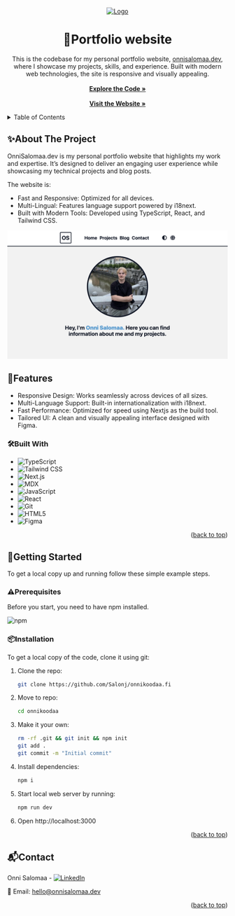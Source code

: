 <a name="readme-top"></a>

<!-- PROJECT LOGO -->
<br />
<div align="center">
  <a href="https://github.com/Salonj/onnikoodaa.fi">
    <img src="src/app/favicon.ico" alt="Logo" width="80" height="80">
  </a>

  <h1 align="center">🚀Portfolio website</h1>

  <p align="center">
    This is the codebase for my personal portfolio website, <a href="https://onnisalomaa.dev">onnisalomaa.dev</a>, where I showcase my projects, skills, and experience. Built with modern web technologies, the site is responsive and visually appealing.
    <br />
    <br />
    <a href="https://github.com/Salonj/onnisalomaa.dev"><strong>Explore the Code »</strong></a>
    <br />
    <br />
    <a href="https://onnisalomaa.dev"><strong>Visit the Website »</strong></a>
  </p>
</div>

<!-- TABLE OF CONTENTS -->
<details>
  <summary>Table of Contents</summary>
  <ol>
    <li>
      <a href="#about-the-project">About The Project</a>
      <ul>
        <li><a href="#folder-structure">Folder Structure</a></li>
        <li><a href="#built-with">Built With</a></li>
      </ul>
    </li>
    <li>
      <a href="#getting-started">Getting Started</a>
      <ul>
        <li><a href="#prerequisites">Prerequisites</a></li>
        <li><a href="#installation">Installation</a></li>
        <li><a href="#available-scripts">Available Scripts</a></li>
      </ul>
    </li>
    <li><a href="#license">License</a></li>
    <li><a href="#contact">Contact</a></li>
  </ol>
</details>

<!-- ABOUT THE PROJECT -->

## ✨About The Project

OnniSalomaa.dev is my personal portfolio website that highlights my work and expertise. It’s designed to deliver an engaging user experience while showcasing my technical projects and blog posts.

The website is:

- Fast and Responsive: Optimized for all devices.
- Multi-Lingual: Features language support powered by i18next.
- Built with Modern Tools: Developed using TypeScript, React, and Tailwind CSS.

[![Product Name Screen Shot][product-screenshot]](https://onnikoodaa.fi)

## 🌟Features
- Responsive Design: Works seamlessly across devices of all sizes.
- Multi-Language Support: Built-in internationalization with i18next.
- Fast Performance: Optimized for speed using Nextjs as the build tool.
- Tailored UI: A clean and visually appealing interface designed with Figma.


<!-- BUILT WITH -->
### 🛠️Built With

- ![TypeScript](https://img.shields.io/badge/TypeScript-%23007ACC.svg?style=flat&logo=typescript&logoColor=white)
- ![Tailwind CSS](https://img.shields.io/badge/Tailwind_CSS-%2306B6D4.svg?style=flat&logo=tailwind-css&logoColor=white)
- ![Next.js](https://img.shields.io/badge/Next.js-%23000000.svg?style=flat&logo=next.js&logoColor=white)
- ![MDX](https://img.shields.io/badge/MDX-%23fcb32c.svg?style=flat&logo=mdx&logoColor=white)
- ![JavaScript](https://img.shields.io/badge/JavaScript-%23F7DF1E.svg?style=flat&logo=javascript&logoColor=black)
- ![React](https://img.shields.io/badge/React-%2361DAFB.svg?style=flat&logo=react&logoColor=black)
- ![Git](https://img.shields.io/badge/Git-%23F05032.svg?style=flat&logo=git&logoColor=white)
- ![HTML5](https://img.shields.io/badge/HTML5-%23E34F26.svg?style=flat&logo=html5&logoColor=white)
- ![Figma](https://img.shields.io/badge/Figma-%23F24E1E.svg?style=flat&logo=figma&logoColor=white)


<p align="right">(<a href="#readme-top">back to top</a>)</p>

<!-- GETTING STARTED -->

## 🤸Getting Started

To get a local copy up and running follow these simple example steps.

<!-- Prerequisities -->

### ⚠️Prerequisites

Before you start, you need to have npm installed.

![npm](https://img.shields.io/badge/npm-%23CB3837.svg?style=flat&logo=npm&logoColor=white)

<!-- INSTALLATION -->

### 📦Installation

To get a local copy of the code, clone it using git:

1. Clone the repo:
   ```sh
   git clone https://github.com/Salonj/onnikoodaa.fi
   ```
2. Move to repo:
   ```sh
   cd onnikoodaa
   ```
3. Make it your own:
   ```sh
   rm -rf .git && git init && npm init
   git add .
   git commit -m "Initial commit"
   ```
4. Install dependencies:
   ```sh
   npm i
   ```
5. Start local web server by running:
   ```sh
   npm run dev
   ```
6. Open http://localhost:3000

<p align="right">(<a href="#readme-top">back to top</a>)</p>

<!-- CONTACT -->

## 📬Contact

Onni Salomaa - [![LinkedIn](https://img.shields.io/badge/LinkedIn-%230A66C2.svg?style=flat&logo=linkedin&logoColor=white)](https://linkedin.com/in/onnisalomaa)

📧 Email: [hello@onnisalomaa.dev](mailto:hello@onnisalomaa.dev)

<p align="right">(<a href="#readme-top">back to top</a>)</p>

<!-- IMAGES -->

[product-screenshot]: public/projects/portfolio.png
